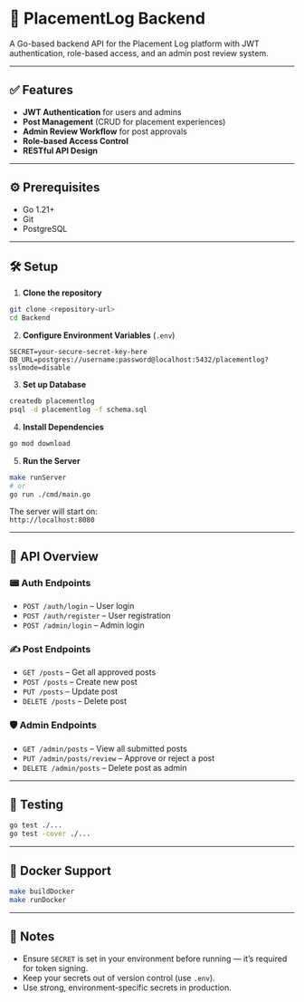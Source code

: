 # 🚀 PlacementLog Backend

A Go-based backend API for the Placement Log platform with JWT authentication, role-based access, and an admin post review system.

---

## ✅ Features

- **JWT Authentication** for users and admins  
- **Post Management** (CRUD for placement experiences)  
- **Admin Review Workflow** for post approvals  
- **Role-based Access Control**  
- **RESTful API Design**

---

## ⚙️ Prerequisites

- Go 1.21+  
- Git  
- PostgreSQL

---

## 🛠️ Setup

1. **Clone the repository**  
```bash
git clone <repository-url>
cd Backend
```

2. **Configure Environment Variables** (`.env`)
```env
SECRET=your-secure-secret-key-here
DB_URL=postgres://username:password@localhost:5432/placementlog?sslmode=disable
```

3. **Set up Database**  
```bash
createdb placementlog
psql -d placementlog -f schema.sql
```

4. **Install Dependencies**  
```bash
go mod download
```

5. **Run the Server**  
```bash
make runServer
# or
go run ./cmd/main.go
```

The server will start on:  
`http://localhost:8080`

---

## 🔌 API Overview

### 📟 Auth Endpoints
- `POST /auth/login` – User login  
- `POST /auth/register` – User registration  
- `POST /admin/login` – Admin login  

### ✍️ Post Endpoints
- `GET /posts` – Get all approved posts  
- `POST /posts` – Create new post  
- `PUT /posts` – Update post  
- `DELETE /posts` – Delete post  

### 🛡️ Admin Endpoints
- `GET /admin/posts` – View all submitted posts  
- `PUT /admin/posts/review` – Approve or reject a post  
- `DELETE /admin/posts` – Delete post as admin  

---

## 🧪 Testing

```bash
go test ./...
go test -cover ./...
```

---

## 🐳 Docker Support

```bash
make buildDocker
make runDocker
```

---

## 📌 Notes

- Ensure `SECRET` is set in your environment before running — it’s required for token signing.  
- Keep your secrets out of version control (use `.env`).  
- Use strong, environment-specific secrets in production.